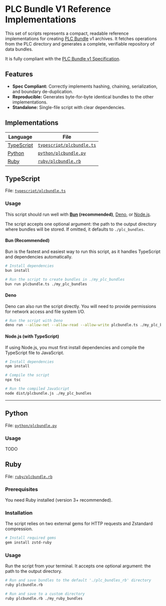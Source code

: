 # PLC Bundle V1 Reference Implementations

This set of scripts represents a compact, readable reference implementations for creating [PLC Bundle](https://tangled.org/@atscan.net/plcbundle) v1 archives. It fetches operations from the PLC directory and generates a complete, verifiable repository of data bundles.

It is fully compliant with the [PLC Bundle v1 Specification](https://tangled.org/atscan.net/plcbundle/blob/main/docs/specification.md).

## Features

-   **Spec Compliant:** Correctly implements hashing, chaining, serialization, and boundary de-duplication.
-   **Reproducible:** Generates byte-for-byte identical bundles to the other implementations.
-   **Standalone:** Single-file script with clear dependencies.

## Implementations

| Language   | File      |
| ---        | ---       |
| [TypeScript](#typescript) | [`typescript/plcbundle.ts`](typescript/plcbundle.ts) |
| [Python](#python) | [`python/plcbundle.py`](python/plcbundle.py) |
| [Ruby](#ruby) | [`ruby/plcbundle.rb`](ruby/plcbundle.rb) |

## TypeScript

File: [`typescript/plcbundle.ts`](typescript/plcbundle.ts)

### Usage

This script should run well with **[Bun](https://bun.com/) (recommended)**, [Deno](https://deno.com/), or [Node.js](https://nodejs.org/en).

The script accepts one optional argument: the path to the output directory where bundles will be stored. If omitted, it defaults to `./plc_bundles`.

#### Bun (Recommended)

Bun is the fastest and easiest way to run this script, as it handles TypeScript and dependencies automatically.

```sh
# Install dependencies
bun install

# Run the script to create bundles in ./my_plc_bundles
bun run plcbundle.ts ./my_plc_bundles
```

#### Deno

Deno can also run the script directly. You will need to provide permissions for network access and file system I/O.

```sh
# Run the script with Deno
deno run --allow-net --allow-read --allow-write plcbundle.ts ./my_plc_bundles
```

#### Node.js (with TypeScript)

If using Node.js, you must first install dependencies and compile the TypeScript file to JavaScript.

```sh
# Install dependencies
npm install

# Compile the script
npx tsc

# Run the compiled JavaScript
node dist/plcbundle.js ./my_plc_bundles
```

---



## Python

File: [`python/plcbundle.py`](python/plcbundle.py)

### Usage

TODO

## Ruby

File: [`ruby/plcbundle.rb`](ruby/plcbundle.rb)

### Prerequisites

You need Ruby installed (version 3+ recommended).

### Installation

The script relies on two external gems for HTTP requests and Zstandard compression.

```sh
# Install required gems
gem install zstd-ruby
```

### Usage

Run the script from your terminal. It accepts one optional argument: the path to the output directory.

```sh
# Run and save bundles to the default './plc_bundles_rb' directory
ruby plcbundle.rb

# Run and save to a custom directory
ruby plcbundle.rb ./my_ruby_bundles
```